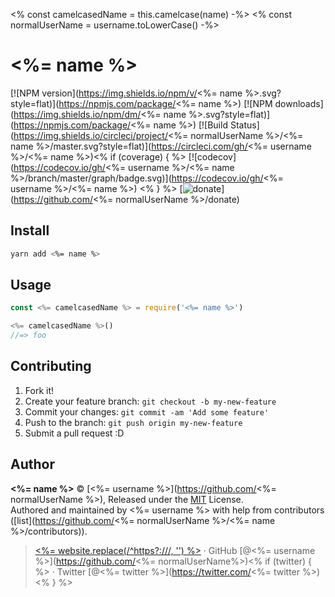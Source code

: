 <% const camelcasedName = this.camelcase(name) -%>
<% const normalUserName = username.toLowerCase() -%>
# <%= name %>

[![NPM version](https://img.shields.io/npm/v/<%= name %>.svg?style=flat)](https://npmjs.com/package/<%= name %>) [![NPM downloads](https://img.shields.io/npm/dm/<%= name %>.svg?style=flat)](https://npmjs.com/package/<%= name %>) [![Build Status](https://img.shields.io/circleci/project/<%= normalUserName %>/<%= name %>/master.svg?style=flat)](https://circleci.com/gh/<%= username %>/<%= name %>)<% if (coverage) { %> [![codecov](https://codecov.io/gh/<%= username %>/<%= name %>/branch/master/graph/badge.svg)](https://codecov.io/gh/<%= username %>/<%= name %>)
<% } %> [![donate](https://img.shields.io/badge/$-donate-ff69b4.svg?maxAge=2592000&style=flat)](https://github.com/<%= normalUserName %>/donate)

## Install

```bash
yarn add <%= name %>
```

## Usage

```js
const <%= camelcasedName %> = require('<%= name %>')

<%= camelcasedName %>()
//=> foo
```

## Contributing

1. Fork it!
2. Create your feature branch: `git checkout -b my-new-feature`
3. Commit your changes: `git commit -am 'Add some feature'`
4. Push to the branch: `git push origin my-new-feature`
5. Submit a pull request :D


## Author

**<%= name %>** © [<%= username %>](https://github.com/<%= normalUserName %>), Released under the [MIT](./LICENSE) License.<br>
Authored and maintained by <%= username %> with help from contributors ([list](https://github.com/<%= normalUserName %>/<%= name %>/contributors)).

> [<%= website.replace(/^https?:\/\//, '') %>](<%= website %>) · GitHub [@<%= username %>](https://github.com/<%= normalUserName%>)<% if (twitter) { %> · Twitter [@<%= twitter %>](https://twitter.com/<%= twitter %>)<% } %>
